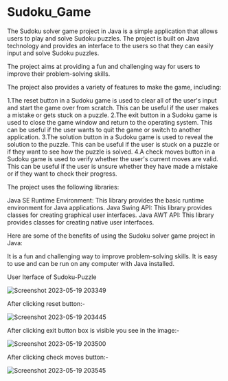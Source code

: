 # Sudoku_Game

The Sudoku solver game project in Java is a simple application that allows users to play and solve Sudoku puzzles. The project is built on Java technology and provides an interface to the users so that they can easily input and solve Sudoku puzzles.

The project aims at providing a fun and challenging way for users to improve their problem-solving skills.

The project also provides a variety of features to make the game, including:

  1.The reset button in a Sudoku game is used to clear all of the user's input and start the game over from scratch. This can be useful if the user makes a mistake or gets stuck on a puzzle.
  2.The exit button in a Sudoku game is used to close the game window and return to the operating system. This can be useful if the user wants to quit the game or switch to another application.
  3.The solution button in a Sudoku game is used to reveal the solution to the puzzle. This can be useful if the user is stuck on a puzzle or if they want to see how the puzzle is solved.
  4.A check moves button in a Sudoku game is used to verify whether the user's current moves are valid. This can be useful if the user is unsure whether they have made a mistake or if they want to check their progress.

The project uses the following libraries:

  Java SE Runtime Environment: This library provides the basic runtime environment for Java applications.
  Java Swing API: This library provides classes for creating graphical user interfaces.
  Java AWT API: This library provides classes for creating native user interfaces.

Here are some of the benefits of using the Sudoku solver game project in Java:

  It is a fun and challenging way to improve problem-solving skills.
  It is easy to use and can be run on any computer with Java installed.
  
  User Iterface of Sudoku-Puzzle
  
   ![Screenshot 2023-05-19 203349](https://github.com/rahulkishne3/Sudoku_Game/assets/99482503/29496bd7-e760-4f94-a064-83f304841655)
   
  After clicking reset button:-
  
   ![Screenshot 2023-05-19 203445](https://github.com/rahulkishne3/Sudoku_Game/assets/99482503/baddb022-43a7-48bb-93c4-e1aaa08942e2)
  
  After clicking exit button box is visible you see in the image:-
  
   ![Screenshot 2023-05-19 203500](https://github.com/rahulkishne3/Sudoku_Game/assets/99482503/722a97be-5417-4078-82c8-3a30153e1811)
    
  After clicking check moves button:-
  
   ![Screenshot 2023-05-19 203545](https://github.com/rahulkishne3/Sudoku_Game/assets/99482503/3f792e50-f834-4d03-8941-7da196dda482)




